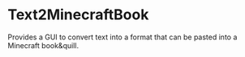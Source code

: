 # Text2MinecraftBook
Provides a GUI to convert text into a format that can be pasted into a Minecraft book&amp;quill.
